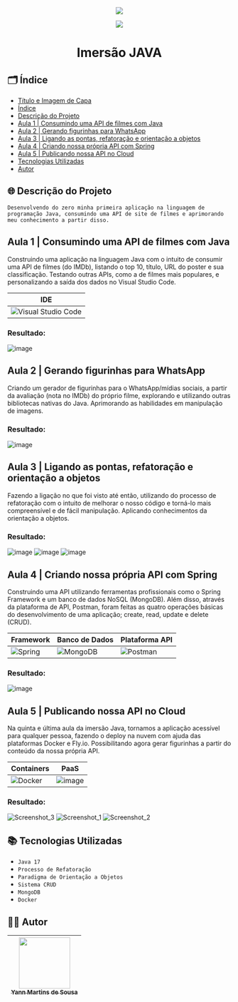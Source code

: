 <p align="center">
  <img src="https://raw.githubusercontent.com/abrahamcalf/programming-languages-logos/master/src/java/java_256x256.png">
</p>
<p align="center">
  <img src="https://img.shields.io/badge/java-%23ED8B00.svg?style=for-the-badge&logo=java&logoColor=white">
  <h1 align="center">Imersão JAVA</h1>
</p>

## 🗂️ Índice 

* [Título e Imagem de Capa](#Título-e-Imagem-de-capa)
* [Índice](#índice)
* [Descrição do Projeto](#descrição-do-projeto)
* [Aula 1 | Consumindo uma API de filmes com Java](#aula-1-Consumindo-uma-API-de-filmes-com-Java)
* [Aula 2 | Gerando figurinhas para WhatsApp](#aula-2-Gerando-figurinhas-para-WhatsApp)
* [Aula 3 | Ligando as pontas, refatoração e orientação a objetos](#aula-3-Ligando-as-pontas,-refatoração-e-orientação-a-objetos)
* [Aula 4 | Criando nossa própria API com Spring](#aula-4-Criando-nossa-própria-API-com-Spring)
* [Aula 5 | Publicando nossa API no Cloud](#aula-5-Publicando-nossa-API-no-Cloud)
* [Tecnologias Utilizadas](#tecnologias-utilizadas)
* [Autor](#autor)

## 🌐 Descrição do Projeto

  `Desenvolvendo do zero minha primeira aplicação na linguagem de programação Java, consumindo uma API de site de filmes e aprimorando meu conhecimento a partir disso.`

## Aula 1 | Consumindo uma API de filmes com Java

Construindo uma aplicação na linguagem Java com o intuito de consumir uma API de filmes (do IMDb), listando o top 10, título, URL do poster e sua classificação. Testando outras APIs, como a de filmes mais populares, e personalizando a saída dos dados no Visual Studio Code.

| IDE |
| - |
| ![Visual Studio Code](https://img.shields.io/badge/Visual%20Studio%20Code-0078d7.svg?style=for-the-badge&logo=visual-studio-code&logoColor=white) |

### Resultado:

![image](https://user-images.githubusercontent.com/102706324/229182966-aa3c16d2-26f9-4cfd-8cd3-9f1f80e8de37.png)


## Aula 2 | Gerando figurinhas para WhatsApp

Criando um gerador de figurinhas para o WhatsApp/mídias sociais, a partir da avaliação (nota no IMDb) do próprio filme, explorando e utilizando outras bibliotecas nativas do Java. Aprimorando as habilidades em manipulação de imagens.

### Resultado:

![image](https://user-images.githubusercontent.com/102706324/229373236-04482c76-9f00-4260-8d01-6821ec46974a.png)


## Aula 3 | Ligando as pontas, refatoração e orientação a objetos

Fazendo a ligação no que foi visto até então, utilizando do processo de refatoração com o intuito de melhorar o nosso código e torná-lo mais compreensível e de fácil manipulação. Aplicando conhecimentos da orientação a objetos.

### Resultado:

![image](https://user-images.githubusercontent.com/102706324/229328709-d4d21128-1cdf-4aaf-85a3-d9b111ca50cd.png)
![image](https://user-images.githubusercontent.com/102706324/229328600-02c4e491-d4cc-4ef3-b91b-f68336eecfd5.png)
![image](https://user-images.githubusercontent.com/102706324/229328637-0ad5cc41-a53e-49ef-b72f-5256ad8fec69.png)


## Aula 4 | Criando nossa própria API com Spring

Construindo uma API utilizando ferramentas profissionais como o Spring Framework e um banco de dados NoSQL (MongoDB). Além disso, através da plataforma de API, Postman, foram feitas as quatro operações básicas do desenvolvimento de uma aplicação; create, read, update e delete (CRUD).

| Framework | Banco de Dados | Plataforma API |
| - | - | - |
| ![Spring](https://img.shields.io/badge/spring-%236DB33F.svg?style=for-the-badge&logo=spring&logoColor=white) | ![MongoDB](https://img.shields.io/badge/MongoDB-%234ea94b.svg?style=for-the-badge&logo=mongodb&logoColor=white) | ![Postman](https://img.shields.io/badge/Postman-FF6C37?style=for-the-badge&logo=postman&logoColor=white) |


### Resultado:

![image](https://user-images.githubusercontent.com/102706324/229455529-f822dc87-af19-47d3-a6b1-ad2beffb866b.png)


## Aula 5 | Publicando nossa API no Cloud

Na quinta e última aula da imersão Java, tornamos a aplicação acessível para qualquer pessoa, fazendo o deploy na nuvem com ajuda das plataformas Docker e Fly.io. Possibilitando agora gerar figurinhas a partir do conteúdo da nossa própria API.

| Containers | PaaS |
| - | - |
| ![Docker](https://img.shields.io/badge/docker-%230db7ed.svg?style=for-the-badge&logo=docker&logoColor=white) | ![image](https://user-images.githubusercontent.com/102706324/229598522-cd73871f-930e-4e99-9a6a-40d22ec1c9fa.png) |

### Resultado:

![Screenshot_3](https://user-images.githubusercontent.com/102706324/229589071-0f2130d9-ebad-4bf5-a84a-d2074c421193.png)
![Screenshot_1](https://user-images.githubusercontent.com/102706324/229589083-110b526d-3b10-4971-b9ab-441962d488ff.png)
![Screenshot_2](https://user-images.githubusercontent.com/102706324/229589105-6c5b5052-1387-4d0d-a106-96215f4dd131.png)

## 📚 Tecnologias Utilizadas

- ``Java 17``
- ``Processo de Refatoração``
- ``Paradigma de Orientação a Objetos``
- ``Sistema CRUD``
- ``MongoDB``
- ``Docker``

## 👨‍💻 Autor

| [<img src="https://user-images.githubusercontent.com/102706324/228234163-a0616b0f-c2d2-48d8-8fc6-ce4e8b2cb17c.jpeg" width=115><br><sub>Yann Martins de Sousa</sub>](https://github.com/YannMartins) |  
| :---: |
